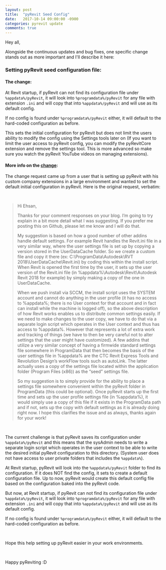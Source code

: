 ```yaml
---
layout: post
title:  "pyRevit Seed Config"
date:   2017-10-14 09:00:00 -0900
categories: pyrevit update
comments: true
---
```


Hey all,

Alongside the continuous updates and bug fixes, one specific change stands out as more important and I'll describe it here:

### Setting pyRevit seed configuration file:

#### The change:
At Revit startup, if pyRevit can not find its configuration file under `%appdata%/pyRevit`, it will look into `%programdata%/pyRevit` for any file with extension `.ini` and will copy that into `%appdata%/pyRevit` and will use as its default config.

If no config is found under `%programdata%/pyRevit` either, it will default to the hard-coded configuration as before.

This sets the initial configuration for pyRevit but does not limit the users ability to modify the config using the Settings tools later on (If you want to limit the user access to pyRevit config, you can modify the pyRevitCore extension and remove the settings tool. This is more advanced so make sure you watch the pyRevit YouTube videos on managing extensions).

#### More info on the [change](https://github.com/eirannejad/pyRevit/commit/1ed3bcf2eb999d48107cbe03dea2efdd9bdf51c2):

The change request came up from a user that is setting up pyRevit with his custom company extensions in a large environment and wanted to set the default initial configuration in pyRevit. Here is the original request, verbatim:

&nbsp;

> Hi Ehsan,
>  
> Thanks for your comment responses on your blog. I’m going to try explain in a bit more detail what I was suggesting. If you prefer me posting this on Github, please let me know and I will do that.
>  
> My suggestion is based on how a good number of other addins handle default settings. For example Revit handles the Revit.ini file in a very similar way, where the user settings file is set up by copying a version stored in the UserDataCache folder. So we create a custom file and copy it there (ex: C:\ProgramData\Autodesk\RVT 2018\UserDataCache\Revit.ini) by coding this within the install script. When Revit is opened the first time by the user, it sets up the user version of the Revit.ini file (in %appdata%\Autodesk\Revit\Autodesk Revit 2018 for example) by simply making a copy of the one in UserDataCache.
>  
> When we push install via SCCM, the install script uses the SYSTEM account and cannot do anything in the user profile (it has no access to %appdata%; there is no User context for that account and in fact can install while the machine is logged off), so the above description of how Revit works enables us to distribute common settings easily. If we need to make changes to the user copy, we have to do that via a separate login script which operates in the User context and thus has access to %appdata%. However that represents a lot of extra work and tracking of things (we have to then be very careful not to alter settings that the user might have customized). A few addins  that utilize a very similar concept of having a firmwide standard settings file somewhere in ProgramData that then becomes the basis of the user settings file in %appdata% are the CTC Revit Express Tools and  Revolution Design’s workFlow tools such as autoLink. The latter actually uses a copy of the settings file located within the application folder (Program Files (x86)) as the “seed” settings file.
>  
> So my suggestion is to simply provide for the ability to place a settings file somewhere convenient within the pyRevit folder in ProgramData (this could be optional). Once pyRevit starts up the first time and sets up the user profile settings file (in %appdata%), it would simply use a copy of this file if it exists in the ProgramData path and if not, sets up the copy with default settings as it is already doing right now. I hope this clarifies the issue and as always, thanks again for your work!

&nbsp;

The current challenge is that pyRevit saves its configuration under `%appdata%/pyRevit` and this means that the sysAdmin needs to write a separate login script which operates in the user context to be able to write the desired initial pyRevit configuration to this directory. (System user does not have access to user private folders that includes the `%appdata%`).

At Revit startup, pyRevit will look into the `%appdata%/pyRevit` folder to find its configuration. If it does NOT find the config, it sets to create a default configuration file. Up to now, pyRevit would create this default config file based on the configuration baked into the pyRevit code.

But now, at Revit startup, if pyRevit can not find its configuration file under `%appdata%/pyRevit`, it will look into `%programdata%/pyRevit` for any file with extension `.ini` and will copy that into `%appdata%/pyRevit` and will use as its default config.

If no config is found under `%programdata%/pyRevit` either, it will default to the hard-coded configuration as before.

&nbsp;

Hope this help setting up pyRevit easier in your work environments.

&nbsp;

Happy pyReviting :D